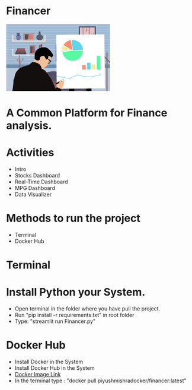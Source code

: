 # Financer
![Screenshot](logo.png)
# A Common Platform for Finance analysis.
# Activities
* Intro
* Stocks Dashboard
* Real-Time Dashboard
* MPG Dashboard
* Data Visualizer
# Methods to run the project
* Terminal
* Docker Hub
# Terminal
# Install Python your System.
* Open terminal in the folder where you have pull the project.
* Run "pip install -r requirements.txt" in root folder
* Type: "streamlit run Financer.py"
# Docker Hub
* Install Docker in the System
* Install Docker Hub in the System
* [Docker Image Link](https://hub.docker.com/repository/docker/piyushmishradocker/financer)
* In the terminal type : "docker pull piyushmishradocker/financer:latest"
